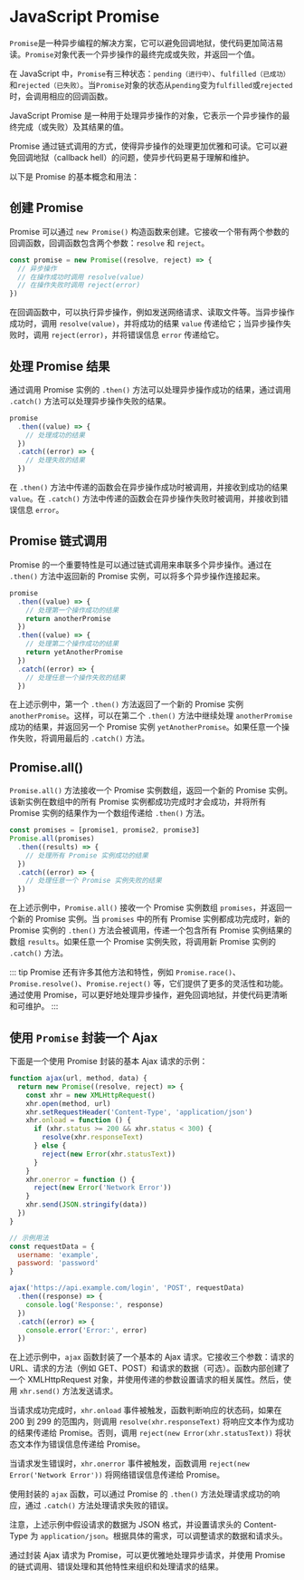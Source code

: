 # JavaScript Promise

`Promise`是一种异步编程的解决方案，它可以避免回调地狱，使代码更加简洁易读。`Promise`对象代表一个异步操作的最终完成或失败，并返回一个值。

在 JavaScript 中，`Promise`有三种状态：`pending（进行中）`、`fulfilled（已成功）`和`rejected（已失败）`。当`Promise`对象的状态从`pending`变为`fulfilled`或`rejected`时，会调用相应的回调函数。

JavaScript Promise 是一种用于处理异步操作的对象，它表示一个异步操作的最终完成（或失败）及其结果的值。

Promise 通过链式调用的方式，使得异步操作的处理更加优雅和可读。它可以避免回调地狱（callback hell）的问题，使异步代码更易于理解和维护。

以下是 Promise 的基本概念和用法：

## 创建 Promise

Promise 可以通过 `new Promise()` 构造函数来创建。它接收一个带有两个参数的回调函数，回调函数包含两个参数：`resolve` 和 `reject`。

```javascript
const promise = new Promise((resolve, reject) => {
  // 异步操作
  // 在操作成功时调用 resolve(value)
  // 在操作失败时调用 reject(error)
})
```

在回调函数中，可以执行异步操作，例如发送网络请求、读取文件等。当异步操作成功时，调用 `resolve(value)`，并将成功的结果 `value` 传递给它；当异步操作失败时，调用 `reject(error)`，并将错误信息 `error` 传递给它。

## 处理 Promise 结果

通过调用 Promise 实例的 `.then()` 方法可以处理异步操作成功的结果，通过调用 `.catch()` 方法可以处理异步操作失败的结果。

```javascript
promise
  .then((value) => {
    // 处理成功的结果
  })
  .catch((error) => {
    // 处理失败的结果
  })
```

在 `.then()` 方法中传递的函数会在异步操作成功时被调用，并接收到成功的结果 `value`。在 `.catch()` 方法中传递的函数会在异步操作失败时被调用，并接收到错误信息 `error`。

## Promise 链式调用

Promise 的一个重要特性是可以通过链式调用来串联多个异步操作。通过在 `.then()` 方法中返回新的 Promise 实例，可以将多个异步操作连接起来。

```javascript
promise
  .then((value) => {
    // 处理第一个操作成功的结果
    return anotherPromise
  })
  .then((value) => {
    // 处理第二个操作成功的结果
    return yetAnotherPromise
  })
  .catch((error) => {
    // 处理任意一个操作失败的结果
  })
```

在上述示例中，第一个 `.then()` 方法返回了一个新的 Promise 实例 `anotherPromise`。这样，可以在第二个 `.then()` 方法中继续处理 `anotherPromise` 成功的结果，并返回另一个 Promise 实例 `yetAnotherPromise`。如果任意一个操作失败，将调用最后的 `.catch()` 方法。

## Promise.all()

`Promise.all()` 方法接收一个 Promise 实例数组，返回一个新的 Promise 实例。该新实例在数组中的所有 Promise 实例都成功完成时才会成功，并将所有 Promise 实例的结果作为一个数组传递给 `.then()` 方法。

```javascript
const promises = [promise1, promise2, promise3]
Promise.all(promises)
  .then((results) => {
    // 处理所有 Promise 实例成功的结果
  })
  .catch((error) => {
    // 处理任意一个 Promise 实例失败的结果
  })
```

在上述示例中，`Promise.all()` 接收一个 Promise 实例数组 `promises`，并返回一个新的 Promise 实例。当 `promises` 中的所有 Promise 实例都成功完成时，新的 Promise 实例的 `.then()` 方法会被调用，传递一个包含所有 Promise 实例结果的数组 `results`。如果任意一个 Promise 实例失败，将调用新 Promise 实例的 `.catch()` 方法。

::: tip
Promise 还有许多其他方法和特性，例如 `Promise.race()`、`Promise.resolve()`、`Promise.reject()` 等，它们提供了更多的灵活性和功能。通过使用 Promise，可以更好地处理异步操作，避免回调地狱，并使代码更清晰和可维护。
:::

## 使用 `Promise` 封装一个 Ajax

下面是一个使用 Promise 封装的基本 Ajax 请求的示例：

```javascript
function ajax(url, method, data) {
  return new Promise((resolve, reject) => {
    const xhr = new XMLHttpRequest()
    xhr.open(method, url)
    xhr.setRequestHeader('Content-Type', 'application/json')
    xhr.onload = function () {
      if (xhr.status >= 200 && xhr.status < 300) {
        resolve(xhr.responseText)
      } else {
        reject(new Error(xhr.statusText))
      }
    }
    xhr.onerror = function () {
      reject(new Error('Network Error'))
    }
    xhr.send(JSON.stringify(data))
  })
}

// 示例用法
const requestData = {
  username: 'example',
  password: 'password'
}

ajax('https://api.example.com/login', 'POST', requestData)
  .then((response) => {
    console.log('Response:', response)
  })
  .catch((error) => {
    console.error('Error:', error)
  })
```

在上述示例中，`ajax` 函数封装了一个基本的 Ajax 请求。它接收三个参数：请求的 URL、请求的方法（例如 GET、POST）和请求的数据（可选）。函数内部创建了一个 XMLHttpRequest 对象，并使用传递的参数设置请求的相关属性。然后，使用 `xhr.send()` 方法发送请求。

当请求成功完成时，`xhr.onload` 事件被触发，函数判断响应的状态码，如果在 200 到 299 的范围内，则调用 `resolve(xhr.responseText)` 将响应文本作为成功的结果传递给 Promise。否则，调用 `reject(new Error(xhr.statusText))` 将状态文本作为错误信息传递给 Promise。

当请求发生错误时，`xhr.onerror` 事件被触发，函数调用 `reject(new Error('Network Error'))` 将网络错误信息传递给 Promise。

使用封装的 `ajax` 函数，可以通过 Promise 的 `.then()` 方法处理请求成功的响应，通过 `.catch()` 方法处理请求失败的错误。

注意，上述示例中假设请求的数据为 JSON 格式，并设置请求头的 Content-Type 为 `application/json`。根据具体的需求，可以调整请求的数据和请求头。

通过封装 Ajax 请求为 Promise，可以更优雅地处理异步请求，并使用 Promise 的链式调用、错误处理和其他特性来组织和处理请求的结果。
